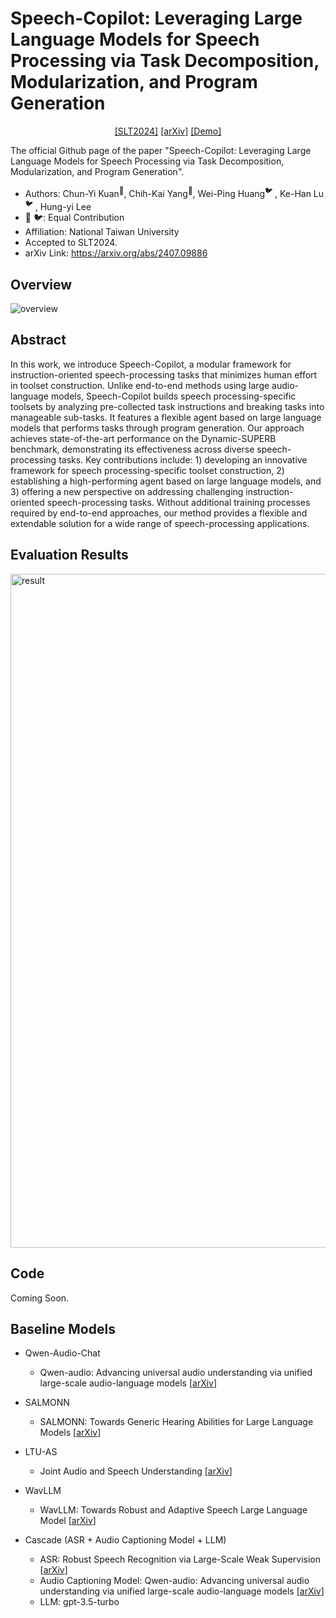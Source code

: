 # Speech-Copilot: Leveraging Large Language Models for Speech Processing via Task Decomposition, Modularization, and Program Generation

<p align="center">
  <a href="https://2024.ieeeslt.org/">[SLT2024]</a> <a href="https://arxiv.org/abs/2407.09886">[arXiv]</a> <a href="https://sites.google.com/view/slt2024-demo-page">[Demo]</a>
</p>

The official Github page of the paper "Speech-Copilot: Leveraging Large Language Models for Speech Processing via Task Decomposition, Modularization, and Program Generation". 
- Authors: Chun-Yi Kuan<sup>🐤</sup>, Chih-Kai Yang<sup>🐤</sup>, Wei-Ping Huang<sup>🐦 </sup>, Ke-Han Lu<sup>🐦 </sup>, Hung-yi Lee
- 🐤 🐦: Equal Contribution 
- Affiliation: National Taiwan University
- Accepted to SLT2024.
- arXiv Link: https://arxiv.org/abs/2407.09886

## Overview
![overview](https://github.com/user-attachments/assets/337c0995-b314-4635-a2aa-d816240d04a6)

## Abstract
In this work, we introduce Speech-Copilot, a modular framework for instruction-oriented speech-processing tasks that minimizes human effort in toolset construction. 
Unlike end-to-end methods using large audio-language models, Speech-Copilot builds speech processing-specific toolsets by analyzing pre-collected task instructions and breaking tasks into manageable sub-tasks. 
It features a flexible agent based on large language models that performs tasks through program generation. 
Our approach achieves state-of-the-art performance on the Dynamic-SUPERB benchmark, demonstrating its effectiveness across diverse speech-processing tasks. 
Key contributions include: 1) developing an innovative framework for speech processing-specific toolset construction, 2) establishing a high-performing agent based on large language models, and 3) offering a new perspective on addressing challenging instruction-oriented speech-processing tasks. 
Without additional training processes required by end-to-end approaches, our method provides a flexible and extendable solution for a wide range of speech-processing applications.

## Evaluation Results
<img width="1078" alt="result" src="https://github.com/user-attachments/assets/029a1399-5318-4f7f-8873-d5aa172034dc">

## Code
Coming Soon.

## Baseline Models
- Qwen-Audio-Chat
    - Qwen-audio: Advancing universal audio understanding via unified large-scale audio-language models [[arXiv](https://arxiv.org/abs/2311.07919)]

- SALMONN
    - SALMONN: Towards Generic Hearing Abilities for Large Language Models [[arXiv](https://arxiv.org/abs/2310.13289)]

- LTU-AS
    - Joint Audio and Speech Understanding [[arXiv](https://arxiv.org/abs/2309.14405)]

- WavLLM
    - WavLLM: Towards Robust and Adaptive Speech Large Language Model [[arXiv](https://arxiv.org/abs/2404.00656)]

- Cascade (ASR + Audio Captioning Model + LLM)
    - ASR: Robust Speech Recognition via Large-Scale Weak Supervision [[arXiv](https://arxiv.org/abs/2212.04356)]
    - Audio Captioning Model: Qwen-audio: Advancing universal audio understanding via unified large-scale audio-language models [[arXiv](https://arxiv.org/abs/2311.07919)]
    - LLM: gpt-3.5-turbo
